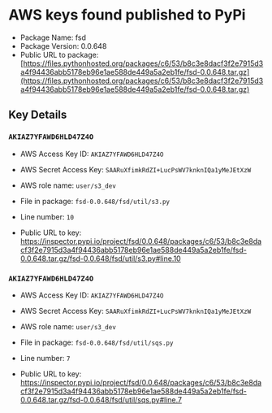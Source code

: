 # AWS keys found published to PyPi

* Package Name: fsd
* Package Version: 0.0.648
* Public URL to package: [https://files.pythonhosted.org/packages/c6/53/b8c3e8dacf3f2e7915d3a4f94436abb5178eb96e1ae588de449a5a2eb1fe/fsd-0.0.648.tar.gz](https://files.pythonhosted.org/packages/c6/53/b8c3e8dacf3f2e7915d3a4f94436abb5178eb96e1ae588de449a5a2eb1fe/fsd-0.0.648.tar.gz)

## Key Details

### `AKIAZ7YFAWD6HLD47Z4O`

* AWS Access Key ID: `AKIAZ7YFAWD6HLD47Z4O`
* AWS Secret Access Key: `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` 
* AWS role name: `user/s3_dev`
* File in package: `fsd-0.0.648/fsd/util/s3.py`
* Line number: `10`

* Public URL to key: https://inspector.pypi.io/project/fsd/0.0.648/packages/c6/53/b8c3e8dacf3f2e7915d3a4f94436abb5178eb96e1ae588de449a5a2eb1fe/fsd-0.0.648.tar.gz/fsd-0.0.648/fsd/util/s3.py#line.10



### `AKIAZ7YFAWD6HLD47Z4O`

* AWS Access Key ID: `AKIAZ7YFAWD6HLD47Z4O`
* AWS Secret Access Key: `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` 
* AWS role name: `user/s3_dev`
* File in package: `fsd-0.0.648/fsd/util/sqs.py`
* Line number: `7`

* Public URL to key: https://inspector.pypi.io/project/fsd/0.0.648/packages/c6/53/b8c3e8dacf3f2e7915d3a4f94436abb5178eb96e1ae588de449a5a2eb1fe/fsd-0.0.648.tar.gz/fsd-0.0.648/fsd/util/sqs.py#line.7


